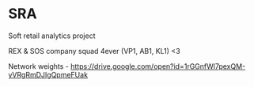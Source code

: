 # SRA
Soft retail analytics project

REX & SOS company squad 4ever (VP1, AB1, KL1) <3


Network weights - https://drive.google.com/open?id=1rGGnfWl7pexQM-yVRgRmDJIgQpmeFUak
